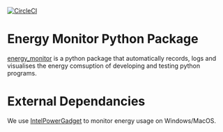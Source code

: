 [![CircleCI](https://circleci.com/gh/iaitp/2021-A/tree/main.svg?style=svg)](https://circleci.com/gh/iaitp/2021-A/tree/main)

# Energy Monitor Python Package
[energy_monitor](./energy_monitor) is a python package that automatically records, logs and visualises the energy comsuption of developing and testing python programs.


# External Dependancies

We use [IntelPowerGadget](https://www.intel.com/content/www/us/en/developer/articles/tool/power-gadget.html) to monitor energy usage on Windows/MacOS.
